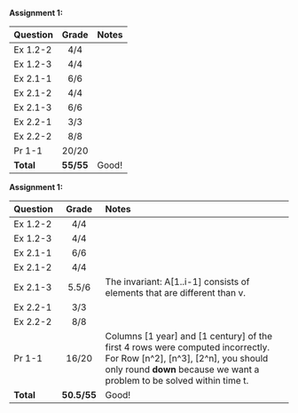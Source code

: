 **Assignment 1:**

| Question | Grade | Notes|
| :------- | :---: | :--- |
| Ex 1.2-2 | 4/4 | |
| Ex 1.2-3 | 4/4 | |
| Ex 2.1-1 | 6/6 | |
| Ex 2.1-2 | 4/4 | |
| Ex 2.1-3 | 6/6 | |
| Ex 2.2-1 | 3/3 | |
| Ex 2.2-2 | 8/8 | |
| Pr 1-1 | 20/20 | |
| **Total** | **55/55** | Good! |


**Assignment 1:**

| Question | Grade | Notes|
| :------- | :---: | :--- |
| Ex 1.2-2 | 4/4 | |
| Ex 1.2-3 | 4/4 | |
| Ex 2.1-1 | 6/6 | |
| Ex 2.1-2 | 4/4 | |
| Ex 2.1-3 | 5.5/6 | The invariant: A[1..i-1] consists of elements that are different than v.|
| Ex 2.2-1 | 3/3 | |
| Ex 2.2-2 | 8/8 | |
| Pr 1-1 | 16/20 | Columns [1 year] and [1 century] of the first 4 rows were computed incorrectly. For Row [n^2], [n^3], [2^n], you should only round **down** because we want a problem to be solved within time t. |
| **Total** | **50.5/55** | Good! |
